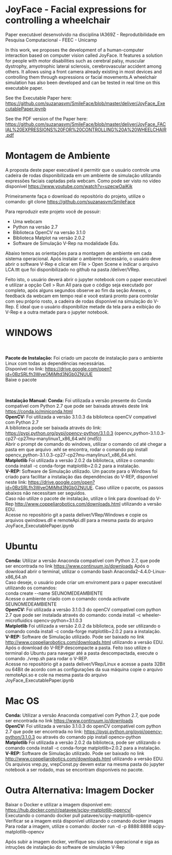 # JoyFace - Facial expressions for controlling a wheelchair
Paper executável desenvolvido na disciplina IA369Z - Reprodutibilidade em Pesquisa Computacional - FEEC - Unicamp

In this work, we proposes the development of a human-computer interaction based on computer vision called JoyFace. It features a solution for people with motor disabilities such as cerebral palsy, muscular dystrophy, amyotrophic lateral sclerosis, cerebrovascular accident among others. It allows using a front camera already existing in most devices and controlling them through expressions or facial movements.A wheelchair simulation has also been developed and can be tested in real time on this executable paper.

See the Executable Paper here: https://github.com/suzanasvm/SmileFace/blob/master/deliver/JoyFace_ExecutablePaper.ipynb

See the PDF version of the Paper here: https://github.com/suzanasvm/SmileFace/blob/master/deliver/JoyFace_FACIAL%20EXPRESSIONS%20FOR%20CONTROLLING%20A%20WHEELCHAIR.pdf



# Montagem de Ambiente
A proposta deste paper executável é permitir que o usuário controle uma cadeira de rodas disponibilizada em um ambiente de simulação utilizando expressões faciais captadas pela webcam. 
Como pode ser visto no vídeo disponível https://www.youtube.com/watch?v=uzecwOaiKik

Primeiramente faça o download do repositório do projeto, utilize o comando: git clone https://github.com/suzanasvm/SmileFace

Para reproduzir este projeto você de possuir:
 - Uma webcam 
 - Python na versão 2.7
 - Biblioteca OpenCV na versão 3.1.0
 - Biblioteca Matplot na versão 2.0.2 
 - Software de Simulação V-Rep na modalidade Edu.

Abaixo temos as orientações para a montagem de ambiente em cada sistema operacional. Após instalar o ambiente necessário, o usuário deve abrir o software V-Rep e clicar em File > Open Scene e indicar o arquivo LCA.ttt que foi disponibilizado no github na pasta /deliver/VRep.

Feito isto, o usuário deverá abrir o jupyter notebook com o paper executável e utilizar a opção Cell > Run All para que o código seja executado por completo, após alguns segundos observe ao fim da seção Anexes, o feedback da webcam em tempo real e você estará pronto para controlar com seu próprio rosto, a cadeira de rodas disponível na simulação do V-Rep.
É ideal que o usuário disponibilize metade da tela para a exibição do V-Rep e a outra metade para o jupyter notebook.

# WINDOWS
<br><br><b> Pacote de Instalação:</b>
Foi criado um pacote de instalação para o ambiente Linux com todas as dependências necessárias. 
<br> Disponível no link: https://drive.google.com/open?id=0BzSRLfh3WveOMjMtd3NGb0ZNUUE
<br> Baixe o pacote 

<br><br><b> Instalação Manual:</b>
<b>Conda:</b>  Foi utilizada a versão presente do Conda compatível com Python 2.7 que pode ser baixada através deste link https://conda.io/miniconda.html 
<br><b>OpenCV:</b> Foi utilizada a versão 3.1.0.3 da biblioteca openCV compatível com Python 2.7 
<br>A biblioteca pode ser baixada através do link: https://pypi.python.org/pypi/opencv-python/3.1.0.3 (opencv_python-3.1.0.3-cp27-cp27mu-manylinux1_x86_64.whl (md5)) 
<br>Abrir o prompt de comando do windows, utilizar o comando cd até chegar a pasta em que arquivo .whl se encontra, rodar o comando pip install opencv_python-3.1.0.3-cp27-cp27mu-manylinux1_x86_64.whl. 
<br><b>Matplotlib</b> Foi utilizada a versão 2.0.2 da biblioteca, utilize o comando: conda install -c conda-forge matplotlib=2.0.2 para a instalação.
<br><b>V-REP:</b> Software de Simulação utilizado. Um pacote para o Windows foi criado para facilitar a instalação das dependências do V-REP, disponível neste link: https://drive.google.com/open?id=0BzSRLfh3WveOMjMtd3NGb0ZNUUE. Caso utilize o pacote, os passos abaixos não necessitam ser seguidos.
<br>Caso não utilize o pacote de instalação, utilize o link para download do V-Rep http://www.coppeliarobotics.com/downloads.html utilizando a versão EDU. 
<br>Acesse no repositório git a pasta deliver/VRep/Windows e copie os arquivos qwindows.dll e remoteApi.dll para a mesma pasta do arquivo JoyFace_ExecutablePaper.ipynb

# Ubuntu
<b>Conda:</b> Utilizar a versão Anaconda compatível com Python 2.7, que pode ser encontrada no link https://www.continuum.io/downloads 
Após o download abrir o terminal, utilizar o comando bash Anaconda2-4.4.0-Linux-x86_64.sh 
<br>Caso deseje, o usuário pode criar um enviroment para o paper executável utilizando os comandos: 
<br>conda create --name SEUNOMEDEAMBIENTE
<br>Acesse o ambiente criado com o comando: conda activate SEUNOMEDEAMBIENTE 
<br><b>OpenCV:</b> Foi utilizada a versão 3.1.0.3 do openCV compatível com python 2.7 que pode ser instalada através do comando: conda install -c wheeler-microfluidics opencv-python=3.1.0.3
<br><b>Matplotlib</b> Foi utilizada a versão 2.0.2 da biblioteca, pode ser utilizando o comando conda install -c conda-forge matplotlib=2.0.2 para a instalação.
<br><b>V-REP:</b> Software de Simulação utilizado. Pode ser baixado no link http://www.coppeliarobotics.com/downloads.html utilizando a versão EDU. 
<br> Após o download do V-REP descompacte a pasta. Feito isso utilize o terminal do Ubuntu para navegar até a pasta descompactada, execute o comando ./vrep.sh para rodar o V-REP.
<br>Acesse no repositório git a pasta deliver/VRep/Linux e acesse a pasta 32Bit ou 64Bit de acordo com as configurações da sua máquina
copie o arquivo remoteApi.so e cole na mesma pasta do arquivo JoyFace_ExecutablePaper.ipynb

# Mac OS
<b>Conda:</b>  Utilizar a versão Anaconda compatível com Python 2.7, que pode ser encontrada no link https://www.continuum.io/downloads 
<br><b>OpenCV:</b> Foi utilizada a versão 3.1.0.3 do openCV compatível com python 2.7 que pode ser encontrada no link: https://pypi.python.org/pypi/opencv-python/3.1.0.3 ou através do comando pip install opencv-python 
<br><b>Matplotlib</b> Foi utilizada a versão 2.0.2 da biblioteca, pode ser utilizando o comando conda install -c conda-forge matplotlib=2.0.2 para a instalação.
<br><b>V-REP:</b> Software de Simulação utilizado. Pode ser baixado no link http://www.coppeliarobotics.com/downloads.html utilizando a versão EDU. Os arquivos vrep.py, vrepConst.py devem estar na mesma pasta do jupyter notebook a ser rodado, mas se encontram disponíveis no pacote.

# Outra Alternativa: Imagem Docker

Baixar o Docker e utilizar a imagem disponível em: https://hub.docker.com/r/patavee/scipy-matplotlib-opencv/
<br>Executando o comando docker pull patavee/scipy-matplotlib-opencv
<br>Verificar se a imagem está disponível utilizando o comando docker images
<br>Para rodar a imagem, utilize o comando:	docker run -d -p 8888:8888 scipy-matplotlib-opencv

Após subir a imagem docker, verifique seu sistema operacional e siga as intruções de instalação do software de simulação V-Rep


